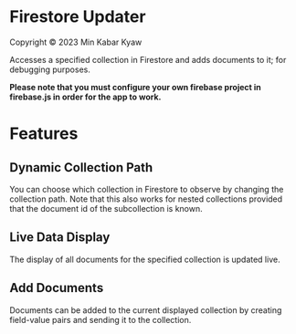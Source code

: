 # Firestore Updater
Copyright © 2023 Min Kabar Kyaw

Accesses a specified collection in Firestore and adds documents to it; for debugging purposes.

**Please note that you must configure your own firebase project in firebase.js in order for the app to work.**

# Features

## Dynamic Collection Path

You can choose which collection in Firestore to observe by changing the collection path. Note that this also works for nested collections provided that the document id of the subcollection is known.

## Live Data Display

The display of all documents for the specified collection is updated live.

## Add Documents

Documents can be added to the current displayed collection by creating field-value pairs and sending it to the collection.


